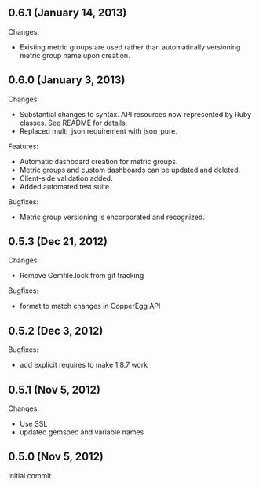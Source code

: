 ## 0.6.1 (January 14, 2013)

Changes:

  - Existing metric groups are used rather than automatically versioning metric group name upon creation.


## 0.6.0 (January 3, 2013)

Changes:

  - Substantial changes to syntax. API resources now represented by Ruby classes. See README for details.
  - Replaced multi_json requirement with json_pure.

Features:

  - Automatic dashboard creation for metric groups.
  - Metric groups and custom dashboards can be updated and deleted.
  - Client-side validation added.
  - Added automated test suite.

Bugfixes:

  - Metric group versioning is encorporated and recognized.


## 0.5.3 (Dec 21, 2012)

Changes:

  - Remove Gemfile.lock from git tracking

Bugfixes:

  - format to match changes in CopperEgg API


## 0.5.2 (Dec 3, 2012)

Bugfixes:

  - add explicit requires to make 1.8.7 work


## 0.5.1 (Nov 5, 2012)

Changes:

  - Use SSL
  - updated gemspec and variable names


## 0.5.0 (Nov 5, 2012)

Initial commit

